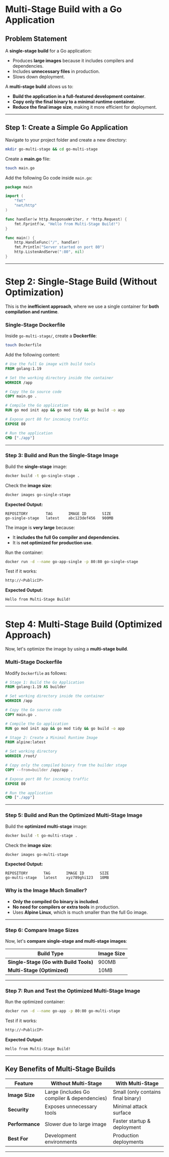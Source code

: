 # **Multi-Stage Build with a Go Application**  

## **Problem Statement**  
A **single-stage build** for a Go application:
- Produces **large images** because it includes compilers and dependencies.
- Includes **unnecessary files** in production.
- Slows down deployment.

A **multi-stage build** allows us to:
- **Build the application in a full-featured development container**.
- **Copy only the final binary to a minimal runtime container**.
- **Reduce the final image size**, making it more efficient for deployment.

---

## **Step 1: Create a Simple Go Application**  
Navigate to your project folder and create a new directory:  
```sh
mkdir go-multi-stage && cd go-multi-stage
```

Create a **main.go** file:
```sh
touch main.go
```

Add the following Go code inside `main.go`:
```go
package main

import (
    "fmt"
    "net/http"
)

func handler(w http.ResponseWriter, r *http.Request) {
    fmt.Fprintf(w, "Hello from Multi-Stage Build!")
}

func main() {
    http.HandleFunc("/", handler)
    fmt.Println("Server started on port 80")
    http.ListenAndServe(":80", nil)
}
```

---

# **Step 2: Single-Stage Build (Without Optimization)**
This is the **inefficient approach**, where we use a single container for **both compilation and runtime**.

### **Single-Stage Dockerfile**
Inside `go-multi-stage/`, create a **Dockerfile**:
```sh
touch Dockerfile
```

Add the following content:
```dockerfile
# Use the full Go image with build tools
FROM golang:1.19

# Set the working directory inside the container
WORKDIR /app

# Copy the Go source code
COPY main.go .

# Compile the Go application
RUN go mod init app && go mod tidy && go build -o app

# Expose port 80 for incoming traffic
EXPOSE 80

# Run the application
CMD ["./app"]
```

---

### **Step 3: Build and Run the Single-Stage Image**
Build the **single-stage** image:
```sh
docker build -t go-single-stage .
```

Check the **image size**:
```sh
docker images go-single-stage
```

**Expected Output:**
```
REPOSITORY        TAG       IMAGE ID       SIZE
go-single-stage   latest    abc123def456   900MB
```
The image is **very large** because:
- It **includes the full Go compiler and dependencies**.
- It is **not optimized for production use**.

Run the container:
```sh
docker run -d --name go-app-single -p 80:80 go-single-stage
```

Test if it works:
```sh
http://<PublicIP>
```

**Expected Output:**
```
Hello from Multi-Stage Build!
```

---

# **Step 4: Multi-Stage Build (Optimized Approach)**
Now, let's optimize the image by using a **multi-stage build**.

### **Multi-Stage Dockerfile**
Modify `Dockerfile` as follows:

```dockerfile
# Stage 1: Build the Go Application
FROM golang:1.19 AS builder

# Set working directory inside the container
WORKDIR /app

# Copy the Go source code
COPY main.go .

# Compile the Go application
RUN go mod init app && go mod tidy && go build -o app

# Stage 2: Create a Minimal Runtime Image
FROM alpine:latest

# Set working directory
WORKDIR /root/

# Copy only the compiled binary from the builder stage
COPY --from=builder /app/app .

# Expose port 80 for incoming traffic
EXPOSE 80

# Run the application
CMD ["./app"]
```

---

### **Step 5: Build and Run the Optimized Multi-Stage Image**
Build the **optimized multi-stage** image:
```sh
docker build -t go-multi-stage .
```

Check the **image size**:
```sh
docker images go-multi-stage
```

**Expected Output:**
```
REPOSITORY       TAG       IMAGE ID       SIZE
go-multi-stage   latest    xyz789ghi123   10MB
```

### **Why is the Image Much Smaller?**
- **Only the compiled Go binary is included**.
- **No need for compilers or extra tools** in production.
- Uses **Alpine Linux**, which is much smaller than the full Go image.

---

### **Step 6: Compare Image Sizes**
Now, let's **compare single-stage and multi-stage images**:

| Build Type | Image Size |
|------------|------------|
| **Single-Stage (Go with Build Tools)** | 900MB |
| **Multi-Stage (Optimized)** | 10MB |

---

### **Step 7: Run and Test the Optimized Multi-Stage Image**
Run the optimized container:
```sh
docker run -d --name go-app -p 80:80 go-multi-stage
```

Test if it works:
```sh
http://<PublicIP>
```

**Expected Output:**
```
Hello from Multi-Stage Build!
```

---

## **Key Benefits of Multi-Stage Builds**
| Feature | Without Multi-Stage | With Multi-Stage |
|---------|---------------------|------------------|
| **Image Size** | Large (includes Go compiler & dependencies) | Small (only contains final binary) |
| **Security** | Exposes unnecessary tools | Minimal attack surface |
| **Performance** | Slower due to large image | Faster startup & deployment |
| **Best For** | Development environments | Production deployments |

---

